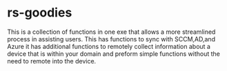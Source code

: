 # rs-goodies

This is a collection of functions in one exe that allows a more streamlined process in assisting users. 
This has functions to sync with SCCM,AD,and Azure
it has additional functions to remotely collect information about a device that is within your domain and preform simple functions without the need to remote into the device.
